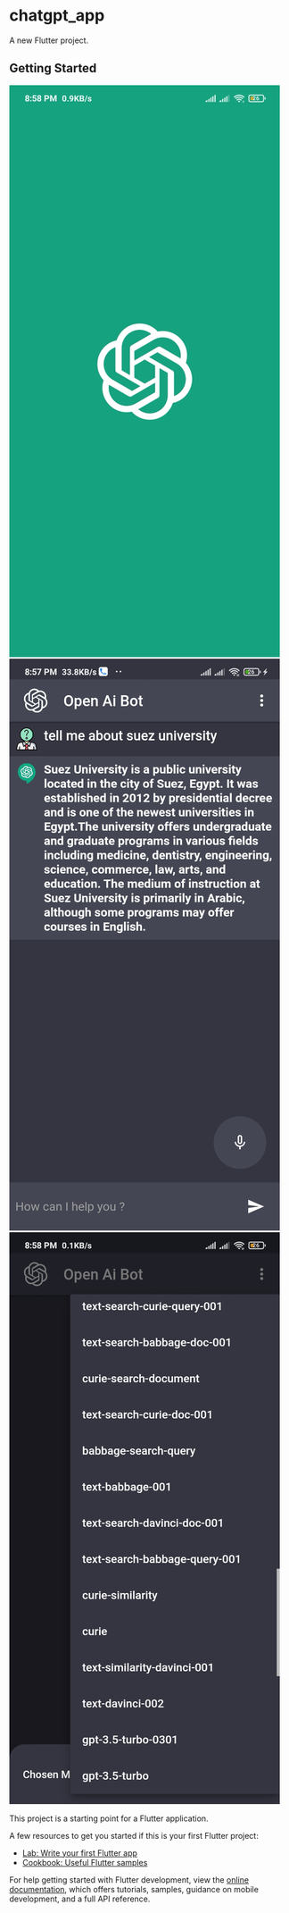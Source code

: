 # chatgpt_app

A new Flutter project.

## Getting Started

![Screenshot](Screenshot_2023-04-15-20-58-26-112_com.example.chatgpt_app.jpg)
![Screenshot](Screenshot_2023-04-15-20-57-20-296_com.example.chatgpt_app.jpg)
![Screenshot](Screenshot_2023-04-15-20-58-40-220_com.example.chatgpt_app.jpg)

This project is a starting point for a Flutter application.

A few resources to get you started if this is your first Flutter project:

- [Lab: Write your first Flutter app](https://docs.flutter.dev/get-started/codelab)
- [Cookbook: Useful Flutter samples](https://docs.flutter.dev/cookbook)

For help getting started with Flutter development, view the
[online documentation](https://docs.flutter.dev/), which offers tutorials,
samples, guidance on mobile development, and a full API reference.
